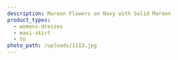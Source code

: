 ```yaml
---
description: Maroon Flowers on Navy with Solid Maroon
product_types:
  - womens-dresses
  - maxi-skirt
  - to
photo_path: /uploads/1113.jpg
---
```

